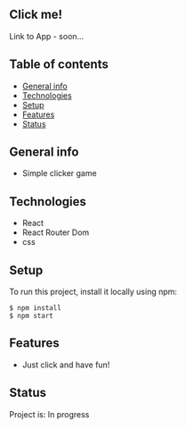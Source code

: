 ## Click me!

Link to App - soon...

## Table of contents
* [General info](#general-info)
* [Technologies](#technologies)
* [Setup](#setup)
* [Features](#features)
* [Status](#status)

## General info
* Simple clicker game

## Technologies
* React
* React Router Dom
* css

## Setup

To run this project, install it locally using npm:

```
$ npm install
$ npm start
```

## Features
* Just click and have fun!

## Status
Project is: In progress
